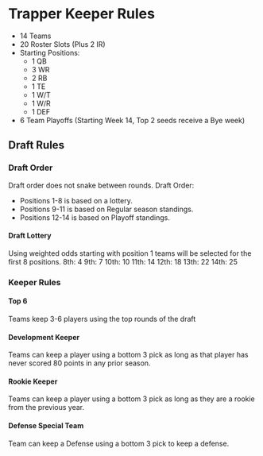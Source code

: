 # Trapper Keeper Rules
* 14 Teams
* 20 Roster Slots (Plus 2 IR)
* Starting Positions:
  * 1 QB 
  * 3 WR
  * 2 RB
  * 1 TE
  * 1 W/T
  * 1 W/R
  * 1 DEF
* 6 Team Playoffs (Starting Week 14, Top 2 seeds receive a Bye week)

## Draft Rules
### Draft Order
Draft order does not snake between rounds. 
Draft Order: 
* Positions 1-8 is based on a lottery.
* Positions 9-11 is based on Regular season standings.
* Positions 12-14 is based on Playoff standings. 

#### Draft Lottery
Using weighted odds starting with position 1 teams will be selected for the first 8 positions.
8th: 4
9th: 7
10th: 10
11th: 14
12th: 18
13th: 22
14th: 25

### Keeper Rules
#### Top 6
Teams keep 3-6 players using the top rounds of the draft

#### Development Keeper
Teams can keep a player using a bottom 3 pick as long as that player has never scored 80 points in any prior season.

#### Rookie Keeper
Teams can keep a player using a bottom 3 pick as long as they are a rookie from the previous year.

#### Defense Special Team
Team can keep a Defense using a bottom 3 pick to keep a defense. 

